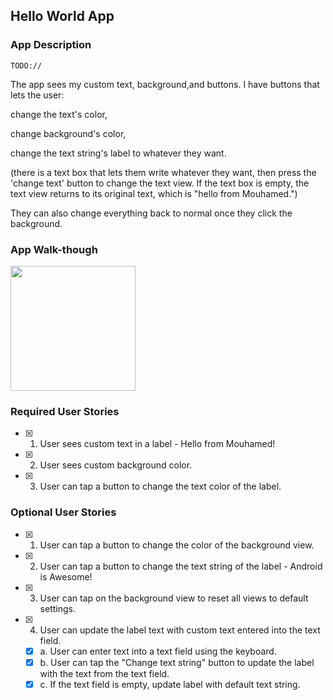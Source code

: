 ## Hello World App

### App Description
`TODO://`

The app sees my custom text, background,and buttons. I have buttons that lets the user:

change the text's color,

change background's color,

change the text string's label to whatever they want.

  (there is a text box that lets them write whatever they want, then press the 'change text' button to change the text view.
  If the text box is empty, the text view returns to its original text, which is "hello from Mouhamed.")

They can also change everything back to normal once they click the background.


### App Walk-though


<img src="http://g.recordit.co/n87LVIW5Ra.gif" width=200><br>


### Required User Stories
- [x] 1. User sees custom text in a label - Hello from Mouhamed!
- [x] 2. User sees custom background color.
- [x] 3. User can tap a button to change the text color of the label.

### Optional User Stories
- [x] 1. User can tap a button to change the color of the background view.  
- [x] 2. User can tap a button to change the text string of the label - Android is Awesome!  
- [x] 3. User can tap on the background view to reset all views to default settings.  
- [x] 4. User can update the label text with custom text entered into the text field.  
   - [x] a. User can enter text into a text field using the keyboard.  
   - [x] b. User can tap the "Change text string" button to update the label with the text from the text field.  
   - [x] c. If the text field is empty, update label with default text string.  
